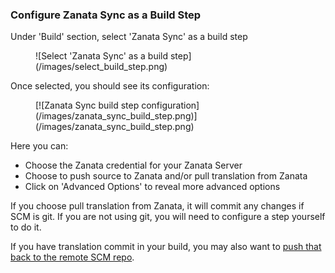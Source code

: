 ### Configure Zanata Sync as a Build Step

Under 'Build' section, select 'Zanata Sync' as a build step 
<figure>
![Select 'Zanata Sync' as a build step](/images/select_build_step.png)
</figure>

Once selected, you should see its configuration:
<figure>
[![Zanata Sync build step configuration](/images/zanata_sync_build_step.png)](/images/zanata_sync_build_step.png)
</figure>

Here you can:

- Choose the Zanata credential for your Zanata Server
- Choose to push source to Zanata and/or pull translation from Zanata
- Click on 'Advanced Options' to reveal more advanced options

If you choose pull translation from Zanata, it will commit any changes if SCM is git.
If you are not using git, you will need to configure a step yourself to do it.

If you have translation commit in your build, you may also want to [push that back to the remote SCM repo](/configuration/post-build/).
